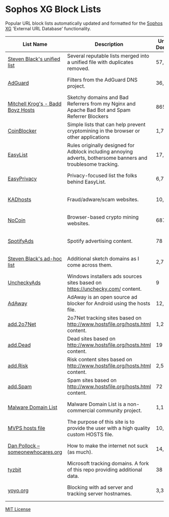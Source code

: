 # Sophos XG Block Lists

Popular URL block lists automatically updated and formatted for the [Sophos XG](https://www.sophos.com/en-us/products/next-gen-firewall.aspx) 'External URL Database' functionality.

List Name | Description | Unique Domains | Update Frequency | Links | Issues
----------|-------------|----------------|------------------|-------|-------
[Steven Black's unified list](https://github.com/StevenBlack/hosts) | Several reputable lists merged into a unified file with duplicates removed. | 57,669 | frequently | [HTTP](http://sophos-xg-block-lists.austinheap.com/steven-blacks-unified-list.txt) / [HTTPS](https://raw.githubusercontent.com/austinheap/sophos-xg-block-lists/master/steven-blacks-unified-list.txt) / FTP | [Link](https://github.com/StevenBlack/hosts/issues)
[AdGuard](https://github.com/AdguardTeam/AdguardDNS) | Filters from the AdGuard DNS project. | 36,707 | frequently | [HTTP](http://sophos-xg-block-lists.austinheap.com/adguard.txt) / [HTTPS](https://raw.githubusercontent.com/austinheap/sophos-xg-block-lists/master/adguard.txt) / FTP | [Link](https://github.com/AdguardTeam/AdguardDNS/issues)
[Mitchell Krog's - Badd Boyz Hosts](https://github.com/mitchellkrogza/Badd-Boyz-Hosts) | Sketchy domains and Bad Referrers from my Nginx and Apache Bad Bot and Spam Referrer Blockers | 865 | weekly | [HTTP](http://sophos-xg-block-lists.austinheap.com/mitchell-krogs-badd-boyz-hosts.txt) / [HTTPS](https://raw.githubusercontent.com/austinheap/sophos-xg-block-lists/master/mitchell-krogs-badd-boyz-hosts.txt) / FTP | [Link](https://github.com/mitchellkrogza/Badd-Boyz-Hosts/issues)
[CoinBlocker](https://github.com/ZeroDot1/CoinBlockerLists) | Simple lists that can help prevent cryptomining in the browser or other applications | 1,703 | frequently | [HTTP](http://sophos-xg-block-lists.austinheap.com/coinblocker.txt) / [HTTPS](https://raw.githubusercontent.com/austinheap/sophos-xg-block-lists/master/coinblocker.txt) / FTP | [Link](https://github.com/ZeroDot1/CoinBlockerLists/issues)
[EasyList](https://easylist.to/) | Rules originally designed for Adblock including annoying adverts, bothersome banners and troublesome tracking. | 17,829 | occasionally | [HTTP](http://sophos-xg-block-lists.austinheap.com/easylist.txt) / [HTTPS](https://raw.githubusercontent.com/austinheap/sophos-xg-block-lists/master/easylist.txt) / FTP | [Link](https://easylist.to/)
[EasyPrivacy](https://easylist.to/) | Privacy-focused list the folks behind EasyList. | 6,778 | occasionally | [HTTP](http://sophos-xg-block-lists.austinheap.com/easyprivacy.txt) / [HTTPS](https://raw.githubusercontent.com/austinheap/sophos-xg-block-lists/master/easyprivacy.txt) / FTP | [Link](https://easylist.to/)
[KADhosts](https://github.com/azet12/KADhosts) | Fraud/adware/scam websites. | 10,594 | frequently | [HTTP](http://sophos-xg-block-lists.austinheap.com/kadhosts.txt) / [HTTPS](https://raw.githubusercontent.com/austinheap/sophos-xg-block-lists/master/kadhosts.txt) / FTP | [Link](https://github.com/azet12/KADhosts/issues)
[NoCoin](https://github.com/hoshsadiq/adblock-nocoin-list/blob/master/hosts.txt) | Browser-based crypto mining websites. | 687 | occasionally | [HTTP](http://sophos-xg-block-lists.austinheap.com/nocoin.txt) / [HTTPS](https://raw.githubusercontent.com/austinheap/sophos-xg-block-lists/master/nocoin.txt) / FTP | [Link](https://github.com/hoshsadiq/adblock-nocoin-list/issues)
[SpotifyAds](https://raw.githubusercontent.com/natuschaos/Fuck-Spotify-Ads) | Spotify advertising content. | 78 | occasionally | [HTTP](http://sophos-xg-block-lists.austinheap.com/spotifyads.txt) / [HTTPS](https://raw.githubusercontent.com/austinheap/sophos-xg-block-lists/master/spotifyads.txt) / FTP | [Link](https://raw.githubusercontent.com/natuschaos/Fuck-Spotify-Ads/issues)
[Steven Black's ad-hoc list](https://github.com/StevenBlack/hosts/blob/master/data/StevenBlack/hosts) | Additional sketch domains as I come across them. | 2,747 | occasionally | [HTTP](http://sophos-xg-block-lists.austinheap.com/steven-blacks-ad-hoc-list.txt) / [HTTPS](https://raw.githubusercontent.com/austinheap/sophos-xg-block-lists/master/steven-blacks-ad-hoc-list.txt) / FTP | [Link](https://github.com/StevenBlack/hosts/issues)
[UncheckyAds](https://github.com/FadeMind/hosts.extras) | Windows installers ads sources sites based on https://unchecky.com/ content. | 9 | occasionally | [HTTP](http://sophos-xg-block-lists.austinheap.com/uncheckyads.txt) / [HTTPS](https://raw.githubusercontent.com/austinheap/sophos-xg-block-lists/master/uncheckyads.txt) / FTP | [Link](https://github.com/FadeMind/hosts.extras/issues)
[AdAway](https://adaway.org/) | AdAway is an open source ad blocker for Android using the hosts file. | 12,148 | occasionally | [HTTP](http://sophos-xg-block-lists.austinheap.com/adaway.txt) / [HTTPS](https://raw.githubusercontent.com/austinheap/sophos-xg-block-lists/master/adaway.txt) / FTP | [Link](https://github.com/AdAway/AdAway/issues)
[add.2o7Net](https://github.com/FadeMind/hosts.extras) | 2o7Net tracking sites based on http://www.hostsfile.org/hosts.html content. | 1,285 | occasionally | [HTTP](http://sophos-xg-block-lists.austinheap.com/add-2o7net.txt) / [HTTPS](https://raw.githubusercontent.com/austinheap/sophos-xg-block-lists/master/add-2o7net.txt) / FTP | [Link](https://github.com/FadeMind/hosts.extras/issues)
[add.Dead](https://github.com/FadeMind/hosts.extras) | Dead sites based on http://www.hostsfile.org/hosts.html content. | 19 | occasionally | [HTTP](http://sophos-xg-block-lists.austinheap.com/add-dead.txt) / [HTTPS](https://raw.githubusercontent.com/austinheap/sophos-xg-block-lists/master/add-dead.txt) / FTP | [Link](https://github.com/FadeMind/hosts.extras/issues)
[add.Risk](https://github.com/FadeMind/hosts.extras) | Risk content sites based on http://www.hostsfile.org/hosts.html content. | 2,567 | occasionally | [HTTP](http://sophos-xg-block-lists.austinheap.com/add-risk.txt) / [HTTPS](https://raw.githubusercontent.com/austinheap/sophos-xg-block-lists/master/add-risk.txt) / FTP | [Link](https://github.com/FadeMind/hosts.extras/issues)
[add.Spam](https://github.com/FadeMind/hosts.extras) | Spam sites based on http://www.hostsfile.org/hosts.html content. | 72 | occasionally | [HTTP](http://sophos-xg-block-lists.austinheap.com/add-spam.txt) / [HTTPS](https://raw.githubusercontent.com/austinheap/sophos-xg-block-lists/master/add-spam.txt) / FTP | [Link](https://github.com/FadeMind/hosts.extras/issues)
[Malware Domain List](http://www.malwaredomainlist.com/) | Malware Domain List is a non-commercial community project. | 1,104 | weekly | [HTTP](http://sophos-xg-block-lists.austinheap.com/malware-domain-list.txt) / [HTTPS](https://raw.githubusercontent.com/austinheap/sophos-xg-block-lists/master/malware-domain-list.txt) / FTP | [Link](http://www.malwaredomainlist.com/contact.php)
[MVPS hosts file](http://winhelp2002.mvps.org/) | The purpose of this site is to provide the user with a high quality custom HOSTS file. | 10,355 | monthly | [HTTP](http://sophos-xg-block-lists.austinheap.com/mvps-hosts-file.txt) / [HTTPS](https://raw.githubusercontent.com/austinheap/sophos-xg-block-lists/master/mvps-hosts-file.txt) / FTP | [Link](mailto:winhelp2002@gmail.com)
[Dan Pollock – someonewhocares.org](http://someonewhocares.org/hosts/) | How to make the internet not suck (as much). | 14,433 | frequently | [HTTP](http://sophos-xg-block-lists.austinheap.com/dan-pollock-someonewhocares-org.txt) / [HTTPS](https://raw.githubusercontent.com/austinheap/sophos-xg-block-lists/master/dan-pollock-someonewhocares-org.txt) / FTP | [Link](hosts@someonewhocares.org)
[tyzbit](https://github.com/tyzbit/hosts/blob/master/data/tyzbit/hosts) | Microsoft tracking domains.  A fork of this repo providing additional data. | 38 | rarely | [HTTP](http://sophos-xg-block-lists.austinheap.com/tyzbit.txt) / [HTTPS](https://raw.githubusercontent.com/austinheap/sophos-xg-block-lists/master/tyzbit.txt) / FTP | [Link]()
[yoyo.org](https://pgl.yoyo.org/adservers/) | Blocking with ad server and tracking server hostnames. | 3,361 | frequently | [HTTP](http://sophos-xg-block-lists.austinheap.com/yoyo-org.txt) / [HTTPS](https://raw.githubusercontent.com/austinheap/sophos-xg-block-lists/master/yoyo-org.txt) / FTP | [Link](mailto:pgl@yoyo.org)

[MIT License](https://github.com/austinheap/sophos-xg-block-lists/blob/master/LICENSE)
